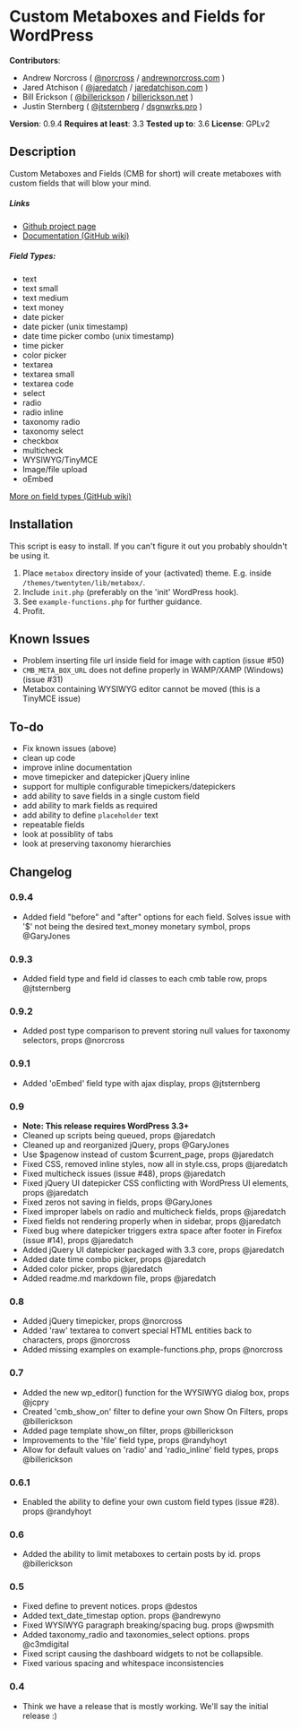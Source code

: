 # Custom Metaboxes and Fields for WordPress

**Contributors**:

* Andrew Norcross ( [@norcross](http://twitter.com/norcross ) / [andrewnorcross.com](http://andrewnorcross.com/) )
* Jared Atchison ( [@jaredatch](http://twitter.com/jaredatch ) / [jaredatchison.com](http://jaredatchison.com/) )
* Bill Erickson ( [@billerickson](http://twitter.com/billerickson ) / [billerickson.net](http://billerickson.net/) )
* Justin Sternberg ( [@jtsternberg](http://twitter.com/jtsternberg ) / [dsgnwrks.pro](http://dsgnwrks.pro) )

**Version**: 0.9.4
**Requires at least**: 3.3
**Tested up to**: 3.6
**License**: GPLv2

## Description

Custom Metaboxes and Fields (CMB for short) will create metaboxes with custom fields that will blow your mind.

##### Links
* [Github project page](http://github.com/jaredatch/Custom-Metaboxes-and-Fields-for-WordPress)
* [Documentation (GitHub wiki)](http://github.com/jaredatch/Custom-Metaboxes-and-Fields-for-WordPress/wiki)

##### Field Types:
* text
* text small
* text medium
* text money
* date picker
* date picker (unix timestamp)
* date time picker combo (unix timestamp)
* time picker
* color picker
* textarea
* textarea small
* textarea code
* select
* radio
* radio inline
* taxonomy radio
* taxonomy select
* checkbox
* multicheck
* WYSIWYG/TinyMCE
* Image/file upload
* oEmbed

[More on field types (GitHub wiki)](https://github.com/jaredatch/Custom-Metaboxes-and-Fields-for-WordPress/wiki/Field-Types)

## Installation

This script is easy to install. If you can't figure it out you probably shouldn't be using it.

1. Place `metabox` directory inside of your (activated) theme. E.g. inside `/themes/twentyten/lib/metabox/`.
2. Include `init.php` (preferably on the 'init' WordPress hook).
3. See `example-functions.php` for further guidance.
4. Profit.

## Known Issues

* Problem inserting file url inside field for image with caption (issue #50)
* `CMB_META_BOX_URL` does not define properly in WAMP/XAMP (Windows) (issue #31)
* Metabox containing WYSIWYG editor cannot be moved (this is a TinyMCE issue)

## To-do
* Fix known issues (above)
* clean up code
* improve inline documentation
* move timepicker and datepicker jQuery inline
* support for multiple configurable timepickers/datepickers
* add ability to save fields in a single custom field
* add ability to mark fields as required
* add ability to define `placeholder` text
* repeatable fields
* look at possiblity of tabs
* look at preserving taxonomy hierarchies

## Changelog

### 0.9.4
* Added field "before" and "after" options for each field. Solves issue with '$' not being the desired text_money monetary symbol, props @GaryJones

### 0.9.3
* Added field type and field id classes to each cmb table row, props @jtsternberg

### 0.9.2
* Added post type comparison to prevent storing null values for taxonomy selectors, props @norcross

### 0.9.1
* Added 'oEmbed' field type with ajax display, props @jtsternberg

### 0.9
* __Note: This release requires WordPress 3.3+__
* Cleaned up scripts being queued, props @jaredatch
* Cleaned up and reorganized jQuery, props @GaryJones
* Use $pagenow instead of custom $current_page, props @jaredatch
* Fixed CSS, removed inline styles, now all in style.css, props @jaredatch
* Fixed multicheck issues (issue #48), props @jaredatch
* Fixed jQuery UI datepicker CSS conflicting with WordPress UI elements, props @jaredatch
* Fixed zeros not saving in fields, props @GaryJones
* Fixed improper labels on radio and multicheck fields, props @jaredatch
* Fixed fields not rendering properly when in sidebar, props @jaredatch
* Fixed bug where datepicker triggers extra space after footer in Firefox (issue #14), props @jaredatch
* Added jQuery UI datepicker packaged with 3.3 core, props @jaredatch
* Added date time combo picker, props @jaredatch
* Added color picker, props @jaredatch
* Added readme.md markdown file, props @jaredatch

### 0.8
* Added jQuery timepicker, props @norcross
* Added 'raw' textarea to convert special HTML entities back to characters, props @norcross
* Added missing examples on example-functions.php, props @norcross

### 0.7
* Added the new wp_editor() function for the WYSIWYG dialog box, props @jcpry
* Created 'cmb_show_on' filter to define your own Show On Filters, props @billerickson
* Added page template show_on filter, props @billerickson
* Improvements to the 'file' field type, props @randyhoyt
* Allow for default values on 'radio' and 'radio_inline' field types, props @billerickson

### 0.6.1
* Enabled the ability to define your own custom field types (issue #28). props @randyhoyt

### 0.6
* Added the ability to limit metaboxes to certain posts by id. props @billerickson

### 0.5
* Fixed define to prevent notices. props @destos
* Added text_date_timestap option. props @andrewyno
* Fixed WYSIWYG paragraph breaking/spacing bug. props @wpsmith
* Added taxonomy_radio and taxonomies_select options. props @c3mdigital
* Fixed script causing the dashboard widgets to not be collapsible.
* Fixed various spacing and whitespace inconsistencies

### 0.4
* Think we have a release that is mostly working. We'll say the initial release :)
